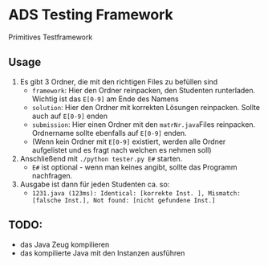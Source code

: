 # ADS Testing Framework

Primitives Testframework

## Usage

1. Es gibt 3 Ordner, die mit den richtigen Files zu befüllen sind
	* `framework`: Hier den Ordner reinpacken, den Studenten runterladen. Wichtig ist das `E[0-9]` am Ende des Namens
	* `solution`: Hier den Ordner mit korrekten Lösungen reinpacken. Sollte auch auf `E[0-9]` enden
	* `submission`: Hier einen Ordner mit den `matrNr.java`Files reinpacken. Ordnername sollte ebenfalls auf `E[0-9]` enden. 
	* (Wenn kein Ordner mit `E[0-9]` existiert, werden alle Ordner aufgelistet und es fragt nach welchen es nehmen soll)
2. Anschließend mit `./python tester.py E#` starten.
	* `E#` ist optional - wenn man keines angibt, sollte das Programm nachfragen.
3. Ausgabe ist dann für jeden Studenten ca. so:
	* `1231.java (123ms): Identical: [korrekte Inst. ], Mismatch: [falsche Inst.], Not found: [nicht gefundene Inst.]`



## TODO:
* das Java Zeug kompilieren
* das kompilierte Java mit den Instanzen ausführen

